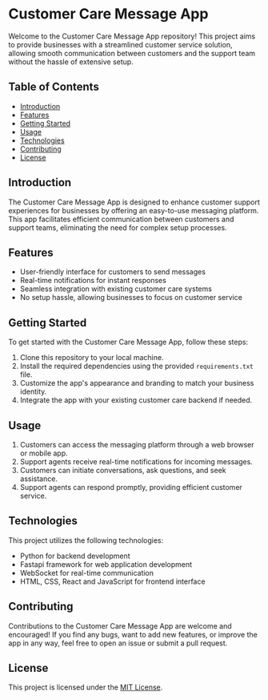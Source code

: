 # Customer Care Message App

Welcome to the Customer Care Message App repository! This project aims to provide businesses with a streamlined customer service solution, allowing smooth communication between customers and the support team without the hassle of extensive setup.

## Table of Contents
- [Introduction](#introduction)
- [Features](#features)
- [Getting Started](#getting-started)
- [Usage](#usage)
- [Technologies](#technologies)
- [Contributing](#contributing)
- [License](#license)

## Introduction
The Customer Care Message App is designed to enhance customer support experiences for businesses by offering an easy-to-use messaging platform. This app facilitates efficient communication between customers and support teams, eliminating the need for complex setup processes.

## Features
- User-friendly interface for customers to send messages
- Real-time notifications for instant responses
- Seamless integration with existing customer care systems
- No setup hassle, allowing businesses to focus on customer service

## Getting Started
To get started with the Customer Care Message App, follow these steps:
1. Clone this repository to your local machine.
2. Install the required dependencies using the provided `requirements.txt` file.
3. Customize the app's appearance and branding to match your business identity.
4. Integrate the app with your existing customer care backend if needed.

## Usage
1. Customers can access the messaging platform through a web browser or mobile app.
2. Support agents receive real-time notifications for incoming messages.
3. Customers can initiate conversations, ask questions, and seek assistance.
4. Support agents can respond promptly, providing efficient customer service.

## Technologies
This project utilizes the following technologies:
- Python for backend development
- Fastapi framework for web application development
- WebSocket for real-time communication
- HTML, CSS, React and JavaScript for frontend interface
  
## Contributing
Contributions to the Customer Care Message App are welcome and encouraged! If you find any bugs, want to add new features, or improve the app in any way, feel free to open an issue or submit a pull request.

## License
This project is licensed under the [MIT License](LICENSE).
